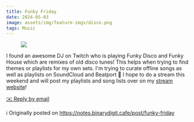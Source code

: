 ```yaml
---
title: Funky Friday
date: 2024-05-03
image: assets/img/feature-imgs/disco.png
tags: Music
---
```

 <figure class="attachment attachment--preview flex-col justify-center attachment--png">
      <img srcset="https://cdn.scribbles.page/rails/active_storage/representations/proxy/eyJfcmFpbHMiOnsibWVzc2FnZSI6IkJBaHBBdmxNIiwiZXhwIjpudWxsLCJwdXIiOiJibG9iX2lkIn19--39aa363027bcdb9512672cc5b0bffe4db109a654/eyJfcmFpbHMiOnsibWVzc2FnZSI6IkJBaDdDRG9MWm05eWJXRjBTU0lJY0c1bkJqb0dSVlE2RkhKbGMybDZaVjkwYjE5c2FXMXBkRnNIYVFJQUVHa0NBQXc2Q25OaGRtVnlld1k2REhGMVlXeHBkSGxwWkE9PSIsImV4cCI6bnVsbCwicHVyIjoidmFyaWF0aW9uIn19--4bd09cebc84a745407911499177c402d3c45bfea/disco.png 2x" loading="lazy" src="https://cdn.scribbles.page/rails/active_storage/representations/proxy/eyJfcmFpbHMiOnsibWVzc2FnZSI6IkJBaHBBdmxNIiwiZXhwIjpudWxsLCJwdXIiOiJibG9iX2lkIn19--39aa363027bcdb9512672cc5b0bffe4db109a654/eyJfcmFpbHMiOnsibWVzc2FnZSI6IkJBaDdDRG9MWm05eWJXRjBTU0lJY0c1bkJqb0dSVlE2RkhKbGMybDZaVjkwYjE5c2FXMXBkRnNIYVFJQUNHa0NBQVk2Q25OaGRtVnlld1k2REhGMVlXeHBkSGxwWkE9PSIsImV4cCI6bnVsbCwicHVyIjoidmFyaWF0aW9uIn19--9b3ff7424923b92e765ab2843c07c62ea3d7905e/disco.png" />
</figure>

<p>I found an awesome DJ on Twitch who is playing Funky Disco and Funky
House which are remixes of old disco tunes! This helps when trying to
find themes or playlists for my own sets. I&#39;m trying to curate offline
songs as well as playlists on SoundCloud and Beatport 🪩 I hope to do a
stream this weekend and will post my playlists and song lists over on my
<a href="https://binarydigit.stream">stream website</a>!</p>
<p>
        <a href='mailto:binarydigit@omg.lol?subject=Funky Friday' style='text-decoration: underline'>✉️ Reply by email</a>
      </p>

ℹ️ Originally posted on https://notes.binarydigit.cafe/post/funky-friday